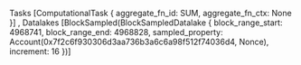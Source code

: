 Tasks [ComputationalTask { aggregate_fn_id: SUM, aggregate_fn_ctx: None }]
, Datalakes [BlockSampled(BlockSampledDatalake { block_range_start: 4968741, block_range_end: 4968828, sampled_property: Account(0x7f2c6f930306d3aa736b3a6c6a98f512f74036d4, Nonce), increment: 16 })] 